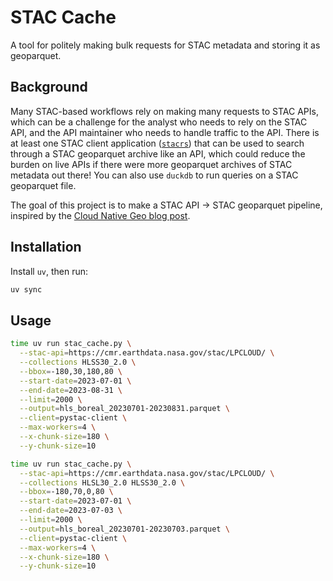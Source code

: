 # STAC Cache

A tool for politely making bulk requests for STAC metadata and storing it as geoparquet.

## Background

Many STAC-based workflows rely on making many requests to STAC APIs, which can be a challenge for the analyst who needs to rely on the STAC API, and the API maintainer who needs to handle traffic to the API.
There is at least one STAC client application ([`stacrs`](https://github.com/gadomski/stacrs)) that can be used to search through a STAC geoparquet archive like an API, which could reduce the burden on live APIs if there were more geoparquet archives of STAC metadata out there!
You can also use `duckdb` to run queries on a STAC geoparquet file.

The goal of this project is to make a STAC API -> STAC geoparquet pipeline, inspired by the [Cloud Native Geo blog post](https://cloudnativegeo.org/blog/2024/08/introduction-to-stac-geoparquet/).

## Installation

Install `uv`, then run:

```bash
uv sync
```

## Usage

```bash
time uv run stac_cache.py \
  --stac-api=https://cmr.earthdata.nasa.gov/stac/LPCLOUD/ \
  --collections HLSS30_2.0 \
  --bbox=-180,30,180,80 \
  --start-date=2023-07-01 \
  --end-date=2023-08-31 \
  --limit=2000 \
  --output=hls_boreal_20230701-20230831.parquet \
  --client=pystac-client \
  --max-workers=4 \
  --x-chunk-size=180 \
  --y-chunk-size=10
```

```bash
time uv run stac_cache.py \
  --stac-api=https://cmr.earthdata.nasa.gov/stac/LPCLOUD/ \
  --collections HLSL30_2.0 HLSS30_2.0 \
  --bbox=-180,70,0,80 \
  --start-date=2023-07-01 \
  --end-date=2023-07-03 \
  --limit=2000 \
  --output=hls_boreal_20230701-20230703.parquet \
  --client=pystac-client \
  --max-workers=4 \
  --x-chunk-size=180 \
  --y-chunk-size=10
```
